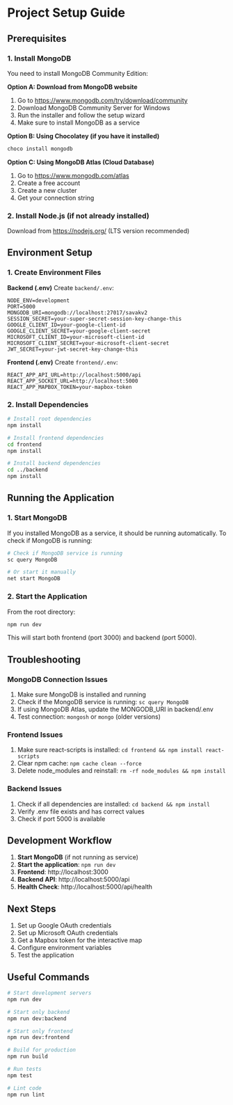 # Project Setup Guide

## Prerequisites

### 1. Install MongoDB
You need to install MongoDB Community Edition:

**Option A: Download from MongoDB website**
1. Go to https://www.mongodb.com/try/download/community
2. Download MongoDB Community Server for Windows
3. Run the installer and follow the setup wizard
4. Make sure to install MongoDB as a service

**Option B: Using Chocolatey (if you have it installed)**
```powershell
choco install mongodb
```

**Option C: Using MongoDB Atlas (Cloud Database)**
1. Go to https://www.mongodb.com/atlas
2. Create a free account
3. Create a new cluster
4. Get your connection string

### 2. Install Node.js (if not already installed)
Download from https://nodejs.org/ (LTS version recommended)

## Environment Setup

### 1. Create Environment Files

**Backend (.env)**
Create `backend/.env`:
```env
NODE_ENV=development
PORT=5000
MONGODB_URI=mongodb://localhost:27017/savakv2
SESSION_SECRET=your-super-secret-session-key-change-this
GOOGLE_CLIENT_ID=your-google-client-id
GOOGLE_CLIENT_SECRET=your-google-client-secret
MICROSOFT_CLIENT_ID=your-microsoft-client-id
MICROSOFT_CLIENT_SECRET=your-microsoft-client-secret
JWT_SECRET=your-jwt-secret-key-change-this
```

**Frontend (.env)**
Create `frontend/.env`:
```env
REACT_APP_API_URL=http://localhost:5000/api
REACT_APP_SOCKET_URL=http://localhost:5000
REACT_APP_MAPBOX_TOKEN=your-mapbox-token
```

### 2. Install Dependencies
```bash
# Install root dependencies
npm install

# Install frontend dependencies
cd frontend
npm install

# Install backend dependencies
cd ../backend
npm install
```

## Running the Application

### 1. Start MongoDB
If you installed MongoDB as a service, it should be running automatically.
To check if MongoDB is running:
```bash
# Check if MongoDB service is running
sc query MongoDB

# Or start it manually
net start MongoDB
```

### 2. Start the Application
From the root directory:
```bash
npm run dev
```

This will start both frontend (port 3000) and backend (port 5000).

## Troubleshooting

### MongoDB Connection Issues
1. Make sure MongoDB is installed and running
2. Check if the MongoDB service is running: `sc query MongoDB`
3. If using MongoDB Atlas, update the MONGODB_URI in backend/.env
4. Test connection: `mongosh` or `mongo` (older versions)

### Frontend Issues
1. Make sure react-scripts is installed: `cd frontend && npm install react-scripts`
2. Clear npm cache: `npm cache clean --force`
3. Delete node_modules and reinstall: `rm -rf node_modules && npm install`

### Backend Issues
1. Check if all dependencies are installed: `cd backend && npm install`
2. Verify .env file exists and has correct values
3. Check if port 5000 is available

## Development Workflow

1. **Start MongoDB** (if not running as service)
2. **Start the application**: `npm run dev`
3. **Frontend**: http://localhost:3000
4. **Backend API**: http://localhost:5000/api
5. **Health Check**: http://localhost:5000/api/health

## Next Steps

1. Set up Google OAuth credentials
2. Set up Microsoft OAuth credentials  
3. Get a Mapbox token for the interactive map
4. Configure environment variables
5. Test the application

## Useful Commands

```bash
# Start development servers
npm run dev

# Start only backend
npm run dev:backend

# Start only frontend  
npm run dev:frontend

# Build for production
npm run build

# Run tests
npm test

# Lint code
npm run lint
``` 